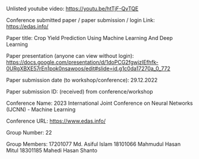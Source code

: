 Unlisted youtube video:
https://youtu.be/htTjF-QvTQE

Conference submitted paper / paper submission / login Link:
https://edas.info/

Paper title:
Crop Yield Prediction Using Machine Learning And Deep Learning

Paper presentation (anyone can view without login):
https://docs.google.com/presentation/d/1doPCG2fgwjzIEfhfk-0URgXBXE57rEn1pok0nsawoos/edit#slide=id.g1c0da17270a_0_772

Paper submission date (to workshop/conference): 29.12.2022

Paper submission ID: (received) from conference/workshop


Conference Name: 2023 International Joint Conference on Neural Networks (IJCNN) - Machine Learning

Conference URL: https://www.edas.info/

Group Number:
22

Group Members:
17201077 Md. Asiful Islam
18101066 Mahmudul Hasan Mitul
18301185 Mahedi Hasan Shanto
